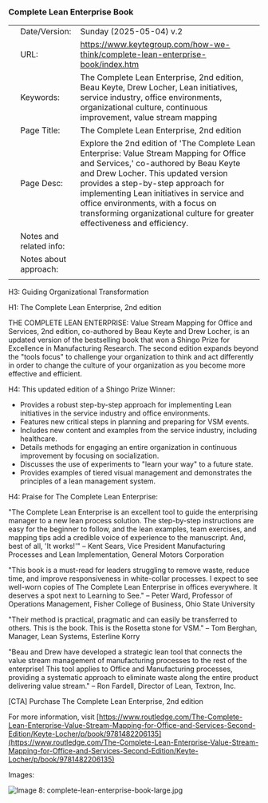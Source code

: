 ### Complete Lean Enterprise Book

|     |                         |                                                                                                                                                                                                                                                                                                                                                                               |
| --- | ----------------------- | ----------------------------------------------------------------------------------------------------------------------------------------------------------------------------------------------------------------------------------------------------------------------------------------------------------------------------------------------------------------------------- |
|     | Date/Version:           | Sunday (2025-05-04) v.2                                                                                                                                                                                                                                                                                                                                                       |
|     | URL:                    | https://www.keytegroup.com/how-we-think/complete-lean-enterprise-book/index.htm                                                                                                                                                                                                                                                                                               |
|     | Keywords:               | The Complete Lean Enterprise, 2nd edition, Beau Keyte, Drew Locher, Lean initiatives, service industry, office environments, organizational culture, continuous improvement, value stream mapping                                                                                                                                                                             |
|     | Page Title:             | The Complete Lean Enterprise, 2nd edition                                                                                                                                                                                                                                                                                                                                     |
|     | Page Desc:              | Explore the 2nd edition of 'The Complete Lean Enterprise: Value Stream Mapping for Office and Services,' co-authored by Beau Keyte and Drew Locher. This updated version provides a step-by-step approach for implementing Lean initiatives in service and office environments, with a focus on transforming organizational culture for greater effectiveness and efficiency. |
|     | Notes and related info: |                                                                                                                                                                                                                                                                                                                                                                               |
|     | Notes about approach:   |                                                                                                                                                                                                                                                                                                                                                                               |
|     |                         |                                                                                                                                                                                                                                                                                                                                                                               |

H3: Guiding Organizational Transformation

H1: The Complete Lean Enterprise, 2nd edition

THE COMPLETE LEAN ENTERPRISE: Value Stream Mapping for Office and Services, 2nd edition, co-authored by Beau Keyte and Drew Locher, is an updated version of the bestselling book that won a Shingo Prize for Excellence in Manufacturing Research. The second edition expands beyond the "tools focus" to challenge your organization to think and act differently in order to change the culture of your organization as you become more effective and efficient.

H4: This updated edition of a Shingo Prize Winner:

- Provides a robust step-by-step approach for implementing Lean initiatives in the service industry and office environments.
- Features new critical steps in planning and preparing for VSM events.
- Includes new content and examples from the service industry, including healthcare.
- Details methods for engaging an entire organization in continuous improvement by focusing on socialization.
- Discusses the use of experiments to "learn your way" to a future state.
- Provides examples of tiered visual management and demonstrates the principles of a lean management system.

H4: Praise for The Complete Lean Enterprise:

"The Complete Lean Enterprise is an excellent tool to guide the enterprising manager to a new lean process solution. The step-by-step instructions are easy for the beginner to follow, and the lean examples, team exercises, and mapping tips add a credible voice of experience to the manuscript. And, best of all, 'It works!'"
– Kent Sears, Vice President Manufacturing Processes and Lean Implementation, General Motors Corporation

"This book is a must-read for leaders struggling to remove waste, reduce time, and improve responsiveness in white-collar processes. I expect to see well-worn copies of The Complete Lean Enterprise in offices everywhere. It deserves a spot next to Learning to See."
– Peter Ward, Professor of Operations Management, Fisher College of Business, Ohio State University

"Their method is practical, pragmatic and can easily be transferred to others. This is the book. This is the Rosetta stone for VSM."
– Tom Berghan, Manager, Lean Systems, Esterline Korry

"Beau and Drew have developed a strategic lean tool that connects the value stream management of manufacturing processes to the rest of the enterprise! This tool applies to Office and Manufacturing processes, providing a systematic approach to eliminate waste along the entire product delivering value stream."
– Ron Fardell, Director of Lean, Textron, Inc.

[CTA] Purchase The Complete Lean Enterprise, 2nd edition 

For more information, visit [https://www.routledge.com/The-Complete-Lean-Enterprise-Value-Stream-Mapping-for-Office-and-Services-Second-Edition/Keyte-Locher/p/book/9781482206135](https://www.routledge.com/The-Complete-Lean-Enterprise-Value-Stream-Mapping-for-Office-and-Services-Second-Edition/Keyte-Locher/p/book/9781482206135)

Images:

![Image 8: complete-lean-enterprise-book-large.jpg](https://www.keytegroup.com/files/cache/936e04a63d1447564e794e2f32441af0_f14.jpg)
